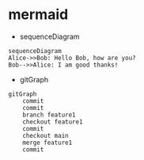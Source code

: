 # mermaid

- sequenceDiagram

```mermaid
sequenceDiagram
Alice->>Bob: Hello Bob, how are you?
Bob-->>Alice: I am good thanks!
```

- gitGraph 

```mermaid
gitGraph
    commit
    commit
    branch feature1
    checkout feature1
    commit
    checkout main
    merge feature1
    commit
```
